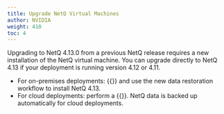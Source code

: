 ```yaml
---
title: Upgrade NetQ Virtual Machines
author: NVIDIA
weight: 410
toc: 4
---
```


Upgrading to NetQ 4.13.0 from a previous NetQ release requires a new installation of the NetQ virtual machine. You can upgrade directly to NetQ 4.13 if your deployment is running version 4.12 or 4.11.

- For on-premises deployments: {{<link title="Back Up and Restore NetQ" text="back up your NetQ data">}} and use the new data restoration workflow to install NetQ 4.13.
- For cloud deployments: perform a {{<link title="Install the NetQ System" text="fresh 4.13 installation">}}. NetQ data is backed up automatically for cloud deployments.